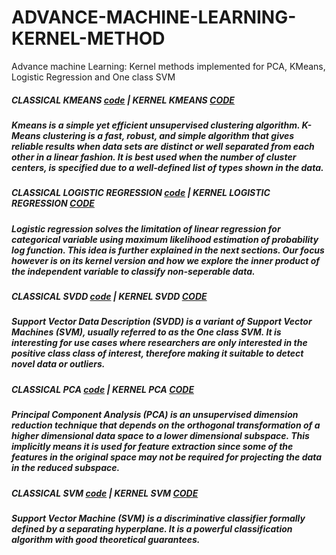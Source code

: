 # ADVANCE-MACHINE-LEARNING-KERNEL-METHOD
Advance machine Learning: Kernel methods implemented for PCA, KMeans, Logistic Regression and One class SVM

##### CLASSICAL KMEANS [code](https://github.com/kennedyCzar/ADVANCE-MACHINE-LEARNING-KERNEL-METHOD/blob/master/KMEANS/kmeans.py) | KERNEL KMEANS [CODE](https://github.com/kennedyCzar/ADVANCE-MACHINE-LEARNING-KERNEL-METHOD/blob/master/KMEANS/KERNEL%20KMEANS/kernelkmeans.py)
##### Kmeans is a simple yet efficient unsupervised clustering algorithm. K-Means clustering is a fast, robust, and simple algorithm that gives reliable results when data sets are distinct or well separated from each other in a linear fashion. It is best used when the number of cluster centers, is specified due to a well-defined list of types shown in the data.

##### CLASSICAL LOGISTIC REGRESSION [code](https://github.com/kennedyCzar/ADVANCE-MACHINE-LEARNING-KERNEL-METHOD/blob/master/LOGISTIC%20REGRESSION/losgisticRegression.py) | KERNEL LOGISTIC REGRESSION [CODE](https://github.com/kennedyCzar/ADVANCE-MACHINE-LEARNING-KERNEL-METHOD/blob/master/LOGISTIC%20REGRESSION/kernellogistic.py)
##### Logistic regression solves the limitation of linear regression for categorical variable using maximum likelihood estimation of probability log function. This idea is further explained in the next sections. Our focus however is on its kernel version and how we explore the inner product of the independent variable to classify non-seperable data.

##### CLASSICAL SVDD [code](https://github.com/kennedyCzar/ADVANCE-MACHINE-LEARNING-KERNEL-METHOD/blob/master/ONE%20CLASS%20SVM(SVDD)/linearSVDD.py) | KERNEL SVDD [CODE](https://github.com/kennedyCzar/ADVANCE-MACHINE-LEARNING-KERNEL-METHOD/blob/master/ONE%20CLASS%20SVM(SVDD)/DualSVDD.py)
##### Support Vector Data Description (SVDD) is a variant of Support Vector Machines (SVM), usually referred to as the One class SVM. It is interesting for use cases where researchers are only interested in the positive class class of interest, therefore making it suitable to detect novel data or outliers.

##### CLASSICAL PCA [code](https://github.com/kennedyCzar/ADVANCE-MACHINE-LEARNING-KERNEL-METHOD/blob/master/PCA/PCA.py) | KERNEL PCA [CODE](https://github.com/kennedyCzar/ADVANCE-MACHINE-LEARNING-KERNEL-METHOD/tree/master/PCA/KERNEL%20PCA)
##### Principal Component Analysis (PCA) is an unsupervised dimension reduction technique that depends on the orthogonal transformation of a higher dimensional data space to a lower dimensional subspace. This implicitly means it is used for feature extraction since some of the features in the original space may not be required for projecting the data in the reduced subspace.

##### CLASSICAL SVM [code](https://github.com/kennedyCzar/ADVANCE-MACHINE-LEARNING-KERNEL-METHOD/blob/master/SVM/SupportVectorMachine(SVM)/svm.py) | KERNEL SVM [CODE](https://github.com/kennedyCzar/ADVANCE-MACHINE-LEARNING-KERNEL-METHOD/blob/master/SVM/SupportVectorMachine(SVM)/kernelSVM.py)
##### Support Vector Machine (SVM) is a discriminative classifier formally defined by a separating hyperplane. It is a powerful classification algorithm with good theoretical guarantees. 
